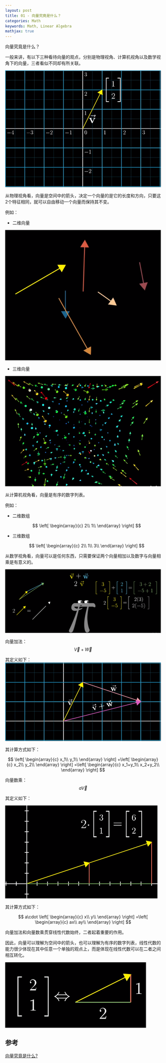 ```yaml
---
layout: post
title: 01 - 向量究竟是什么？
categories: Math
keywords: Math, Linear Algebra
mathjax: true
---
```



向量究竟是什么？

一般来讲，有以下三种看待向量的观点，分别是物理视角、计算机视角以及数学视角下的向量，三者看似不同却有所关联。

<img src="images/posts/math/1-1.PNG" alt="Windows Skills" />

从物理视角看，向量是空间中的箭头，决定一个向量的是它的长度和方向，只要这2个特征相同，就可以自由移动一个向量而保持其不变。

例如：

* 二维向量

![](https://github.com/guokaide/guokaide.github.io/blob/master/images/posts/math/1-2.PNG)

* 三维向量

![](https://github.com/guokaide/guokaide.github.io/blob/master/images/posts/math/1-3.PNG)

从计算机视角看，向量是有序的数字列表。

例如：

* 二维数组
  
  $$
  \left[ \begin{array}{c}
  	2\\
  	1\\
  \end{array} \right]
  $$


* 三维数组
  
  $$
  \left[ \begin{array}{c}
  	2\\
  	1\\
  	3\\
  \end{array} \right]
  $$


从数学视角看，向量可以是任何东西，只需要保证两个向量相加以及数字与向量相乘是有意义的。

![](https://github.com/guokaide/guokaide.github.io/blob/master/images/posts/math/1-4.PNG)

向量加法：$$\vec{V}+\vec{W}$$

其定义如下：
![](https://github.com/guokaide/guokaide.github.io/blob/master/images/posts/math/1-5.PNG)

其计算方式如下：

$$
\left[ \begin{array}{c}
	x_1\\
	y_1\\
\end{array} \right] +\left[ \begin{array}{c}
	x_2\\
	y_2\\
\end{array} \right] =\left[ \begin{array}{c}
	x_1+y_1\\
	x_2+y_2\\
\end{array} \right]
$$

向量数乘：$$a\vec{V}$$

其定义如下：

![](https://github.com/guokaide/guokaide.github.io/blob/master/images/posts/math/1-7.PNG)

其计算方式如下：

$$
a\cdot \left[ \begin{array}{c}
	x\\
	y\\
\end{array} \right] =\left[ \begin{array}{c}
	ax\\
	ay\\
\end{array} \right]
$$

向量加法和向量数乘贯穿线性代数始终，二者起着重要的作用。

因此，向量可以理解为空间中的箭头，也可以理解为有序的数字列表，线性代数的能力很少体现在其中任意一个单独的观点上，而是体现在线性代数可以在二者之间相互转化。

![](https://github.com/guokaide/guokaide.github.io/blob/master/images/posts/math/1-6.PNG)



## 参考

[向量究竟是什么?](https://www.bilibili.com/video/av6731067/?p=2)



















